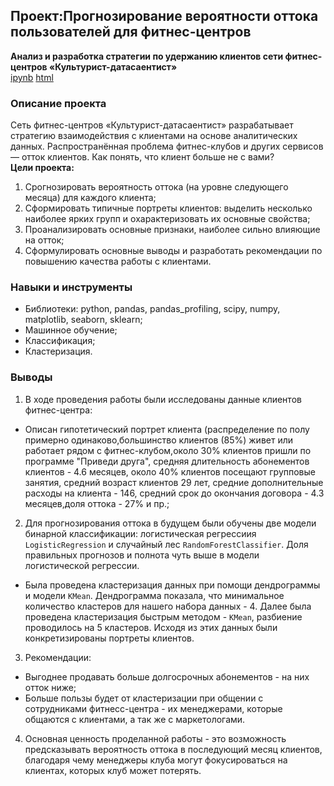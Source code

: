 ## Проект:Прогнозирование вероятности оттока пользователей для фитнес-центров
**Анализ и разработка стратегии по удержанию клиентов сети фитнес-центров «Культурист-датасаентист»**  
[ipynb]() [html]()
### Описание проекта
Сеть фитнес-центров «Культурист-датасаентист» разрабатывает стратегию взаимодействия с клиентами на основе аналитических данных. Распространённая проблема фитнес-клубов и других сервисов — отток клиентов. Как понять, что клиент больше не с вами?  
**Цели проекта:**
1. Cрогнозировать вероятность оттока (на уровне следующего месяца) для каждого клиента;  
2. Сформировать типичные портреты клиентов: выделить несколько наиболее ярких групп и охарактеризовать их основные свойства;  
3. Проанализировать основные признаки, наиболее сильно влияющие на отток;  
4. Сформулировать основные выводы и разработать рекомендации по повышению качества работы с клиентами.  
### Навыки и инструменты  
- Библиотеки: python, pandas, pandas_profiling, scipy, numpy, matplotlib, seaborn, sklearn;  
- Машинное обучение;  
- Классификация;  
- Кластеризация.  
### Выводы
1. В ходе проведения работы были исследованы данные клиентов фитнес-центра:   
- Описан гипотетический портрет клиента (распределение по полу примерно одинаково,большинство клиентов (85%) живет или работает рядом с фитнес-клубом,около 30% клиентов пришли по программе "Приведи друга", средняя длительность абонементов клиентов - 4.6 месяцев, около 40% клиентов посещают групповые занятия, средний возраст клиентов 29 лет, средние дополнительные расходы на клиента - 146, средний срок до окончания договора - 4.3 месяцев,доля оттока - 27% и пр.;  
2. Для прогнозирования оттока в будущем были обучены две модели бинарной классификации: логистическая регрессиия `LogisticRegression` и случайный лес `RandomForestClassifier`. Доля правильных прогнозов и полнота чуть выше в модели логистической регрессии.  
- Была проведена кластеризация данных при помощи дендрограммы и модели `KMean`. Дендрограмма показала, что минимальное количество кластеров для нашего набора данных - 4. Далее была проведена кластеризация быстрым методом - `KMean`, разбиение проводилось на 5 кластеров. Исходя из этих данных были конкретизированы портреты клиентов.
3. Рекомендации:
- Выгоднее продавать больше долгосрочных абонементов - на них отток ниже;    
- Больше пользы будет от кластеризации при общении с сотрудниками фитнесс-центра - их менеджерами, которые общаются с клиентами, а так же с маркетологами.  
4. Основная ценность проделанной работы - это возможность предсказывать вероятность оттока в последующий месяц клиентов, благодаря чему менеджеры клуба могут фокусироваться на клиентах, которых клуб может потерять.  
